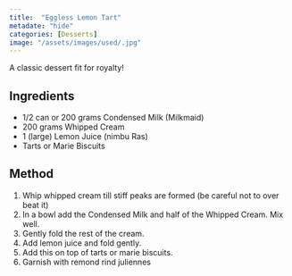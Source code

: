 ```yaml
---
title:  "Eggless Lemon Tart"
metadate: "hide"
categories: [Desserts]
image: "/assets/images/used/.jpg"
---
```


A classic dessert fit for royalty!  

## Ingredients

- 1/2 can or 200 grams Condensed Milk (Milkmaid)
- 200 grams Whipped Cream
- 1 (large) Lemon Juice (nimbu Ras)
- Tarts or Marie Biscuits

## Method

1. Whip whipped cream till stiff peaks are formed (be careful not to over beat it)
2. In a bowl add the Condensed Milk and half of the Whipped Cream. Mix well. 
3. Gently fold the rest of the cream. 
4. Add lemon juice and fold gently.
5. Add this on top of tarts or marie biscuits. 
6. Garnish with remond rind juliennes

